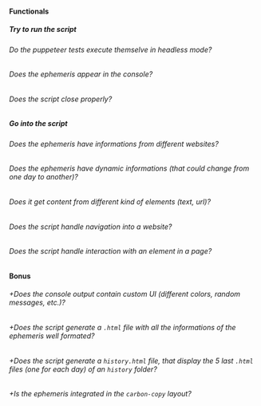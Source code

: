 #### Functionals

##### Try to run the script

###### Do the puppeteer tests execute themselve in headless mode?

###### Does the ephemeris appear in the console?

###### Does the script close properly?

##### Go into the script

###### Does the ephemeris have informations from different websites?

###### Does the ephemeris have dynamic informations (that could change from one day to another)?

###### Does it get content from different kind of elements (text, url)?

###### Does the script handle navigation into a website?

###### Does the script handle interaction with an element in a page?

#### Bonus

###### +Does the console output contain custom UI (different colors, random messages, etc.)?

###### +Does the script generate a `.html` file with all the informations of the ephemeris well formated?

###### +Does the script generate a `history.html` file, that display the 5 last `.html` files (one for each day) of an `history` folder?

###### +Is the ephemeris integrated in the `carbon-copy` layout?
